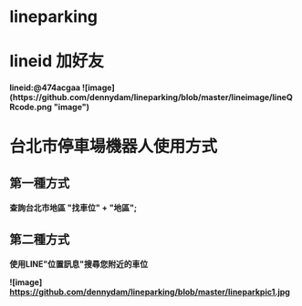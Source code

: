 # lineparking
# lineid 加好友
<h4>lineid:@474acgaa
  ![image](https://github.com/dennydam/lineparking/blob/master/lineimage/lineQRcode.png "image")

# 台北市停車場機器人使用方式
<h2> 第一種方式
<h4> 查詢台北市地區 "找車位" + "地區";
  
  
<h2> 第二種方式
<h4> 使用LINE"位置訊息"搜尋您附近的車位

![image] https://github.com/dennydam/lineparking/blob/master/lineparkpic1.jpg

